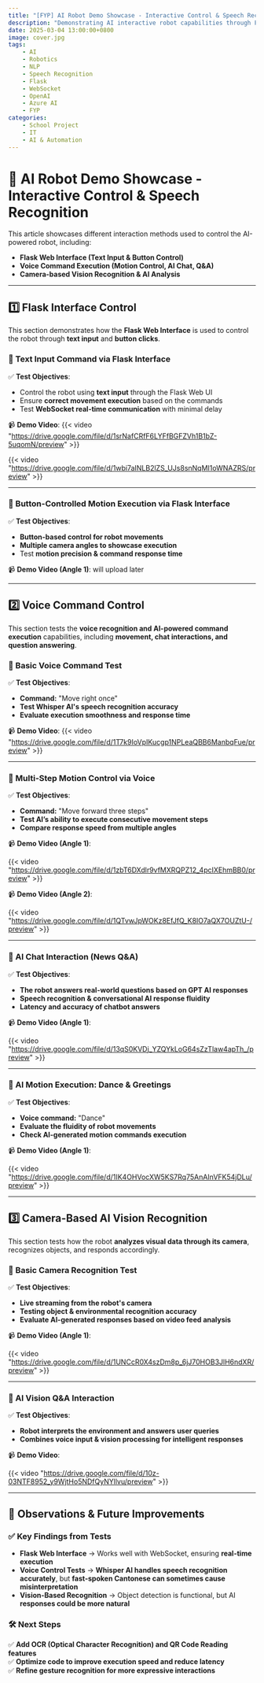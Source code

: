 ```yaml
---
title: "[FYP] AI Robot Demo Showcase - Interactive Control & Speech Recognition"
description: "Demonstrating AI interactive robot capabilities through Flask control, voice commands, and vision analysis."
date: 2025-03-04 13:00:00+0800
image: cover.jpg
tags: 
    - AI
    - Robotics
    - NLP
    - Speech Recognition
    - Flask
    - WebSocket
    - OpenAI
    - Azure AI
    - FYP
categories:
    - School Project
    - IT
    - AI & Automation
---
```


# 🎥 AI Robot Demo Showcase - Interactive Control & Speech Recognition

This article showcases different interaction methods used to control the AI-powered robot, including:
- **Flask Web Interface (Text Input & Button Control)**
- **Voice Command Execution (Motion Control, AI Chat, Q&A)**
- **Camera-based Vision Recognition & AI Analysis**

---

## **1️⃣ Flask Interface Control**
This section demonstrates how the **Flask Web Interface** is used to control the robot through **text input** and **button clicks**.

### **🔹 Text Input Command via Flask Interface**
✅ **Test Objectives**:
- Control the robot using **text input** through the Flask Web UI
- Ensure **correct movement execution** based on the commands
- Test **WebSocket real-time communication** with minimal delay

📹 **Demo Video**:
{{< video "https://drive.google.com/file/d/1srNafCRfF6LYFfBGFZVh1B1bZ-5uqomN/preview" >}}

{{< video "https://drive.google.com/file/d/1wbi7aINLB2lZS_UJs8snNqMI1oWNAZRS/preview" >}}


---

### **🔹 Button-Controlled Motion Execution via Flask Interface**
✅ **Test Objectives**:
- **Button-based control for robot movements**
- **Multiple camera angles to showcase execution**
- Test **motion precision & command response time**

📹 **Demo Video (Angle 1)**:
will upload later

---

## **2️⃣ Voice Command Control**
This section tests the **voice recognition and AI-powered command execution** capabilities, including **movement, chat interactions, and question answering**.

### **🔹 Basic Voice Command Test**
✅ **Test Objectives**:
- **Command:** "Move right once"
- **Test Whisper AI's speech recognition accuracy**
- **Evaluate execution smoothness and response time**

📹 **Demo Video**:
{{< video "https://drive.google.com/file/d/1T7k9IoVpIKucgp1NPLeaQBB6ManbqFue/preview" >}}

---

### **🔹 Multi-Step Motion Control via Voice**
✅ **Test Objectives**:
- **Command:** "Move forward three steps"
- **Test AI’s ability to execute consecutive movement steps**
- **Compare response speed from multiple angles**

📹 **Demo Video (Angle 1)**:

{{< video "https://drive.google.com/file/d/1zbT6DXdlr9vfMXRQPZ12_4pcIXEhmBB0/preview" >}}



📹 **Demo Video (Angle 2)**:

{{< video "https://drive.google.com/file/d/1QTvwJpWOKz8EfJfQ_K8IO7aQX7OUZtU-/preview" >}}


---

### **🔹 AI Chat Interaction (News Q&A)**
✅ **Test Objectives**:
- **The robot answers real-world questions based on GPT AI responses**
- **Speech recognition & conversational AI response fluidity**
- **Latency and accuracy of chatbot answers**

📹 **Demo Video (Angle 1)**:

{{< video "https://drive.google.com/file/d/13qS0KVDj_YZQYkLoG64sZzTlaw4apTh_/preview" >}}

---

### **🔹 AI Motion Execution: Dance & Greetings**
✅ **Test Objectives**:
- **Voice command:** "Dance"
- **Evaluate the fluidity of robot movements**
- **Check AI-generated motion commands execution**

📹 **Demo Video (Angle 1)**:

{{< video "https://drive.google.com/file/d/1IK4OHVocXW5KS7Rq75AnAInVFK54jDLu/preview" >}}

---

## **3️⃣ Camera-Based AI Vision Recognition**
This section tests how the robot **analyzes visual data through its camera**, recognizes objects, and responds accordingly.

### **🔹 Basic Camera Recognition Test**
✅ **Test Objectives**:
- **Live streaming from the robot's camera**
- **Testing object & environmental recognition accuracy**
- **Evaluate AI-generated responses based on video feed analysis**

📹 **Demo Video (Angle 1)**:

{{< video "https://drive.google.com/file/d/1UNCcR0X4szDm8p_6jJ70HOB3JlH6ndXR/preview" >}}


---

### **🔹 AI Vision Q&A Interaction**
✅ **Test Objectives**:
- **Robot interprets the environment and answers user queries**
- **Combines voice input & vision processing for intelligent responses**

📹 **Demo Video**:

{{< video "https://drive.google.com/file/d/10z-03NTF8952_y9WjtHo5NDfQyNYllvu/preview" >}}


---

## **🚀 Observations & Future Improvements**
### ✅ **Key Findings from Tests**
- **Flask Web Interface** → Works well with WebSocket, ensuring **real-time execution**  
- **Voice Control Tests** → **Whisper AI handles speech recognition accurately**, but **fast-spoken Cantonese can sometimes cause misinterpretation**  
- **Vision-Based Recognition** → Object detection is functional, but AI **responses could be more natural**  


### 🛠️ **Next Steps**
✅ **Add OCR (Optical Character Recognition) and QR Code Reading features**  
✅ **Optimize code to improve execution speed and reduce latency**  
✅ **Refine gesture recognition for more expressive interactions**  
